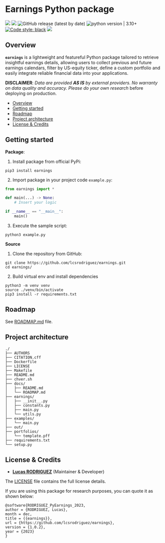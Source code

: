 # Earnings Python package

<img src="https://img.shields.io/static/v1?label=Languages&message=Python&color=ff0000"/>&nbsp;<img src="https://img.shields.io/static/v1?label=Restriction&message=NO&color=26c601"/> ![GitHub release (latest by date)](https://img.shields.io/github/v/release/lcsrodriguez/earnings) ![python version | 3.10+](https://img.shields.io/badge/Python%20version-3.10+-magenta) [![Code style: black](https://img.shields.io/badge/code%20style-black-000000.svg)](https://github.com/psf/black) ![](https://img.shields.io/badge/Dependabot-enabled-blue)


## Overview

**`earnings`** is a lightweight and featureful Python package tailored to retrieve insightful earnings details, allowing users to collect previous and future earnings calendars, filter by US-equity ticker, define a custom portfolio and easily integrate reliable financial data into your applications.

**DISCLAIMER**: *Data are provided **AS IS** by external providers. No warranty on data quality and accuracy. Please do your own research* before deploying on production.

* [Overview](#overview)
* [Getting started](#getting-started)
* [Roadmap](#roadmap)
* [Project architecture](#project-architecture)
* [License & Credits](#license--credits)

## Getting started

**Package**:
1. Install package from official PyPi:
```shell
pip3 install earnings
```
2. Import package in your project code `example.py`:
```python
from earnings import *

def main(...) -> None:
    # Insert your logic

if __name__ == "__main__":
    main()
```
3. Execute the sample script:
```shell
python3 example.py
```

**Source**
1. Clone the repository from GitHub:
```shell
git clone https://github.com/lcsrodriguez/earnings.git
cd earnings/
```

2. Build virtual env and install dependencies
```shell
python3 -m venv venv
source ./venv/bin/activate
pip3 install -r requirements.txt
```

## Roadmap

See [ROADMAP.md](docs/ROADMAP.md) file.

## Project architecture

```
./
├── AUTHORS
├── CITATION.cff
├── Dockerfile
├── LICENSE
├── Makefile
├── README.md
├── chver.sh
├── docs/
│   ├── README.md
│   └── ROADMAP.md
├── earnings/
│   ├── __init__.py
│   ├── constants.py
│   ├── main.py
│   └── utils.py
├── examples/
│   └── main.py
├── out/
├── portfolios/
│   └── template.pff
├── requirements.txt
└── setup.py
```

## License & Credits

- **[Lucas RODRIGUEZ](https://lcsrodriguez.github.io)** (Maintainer & Developer)

The [LICENSE](LICENSE) file contains the full license details.


If you are using this package for research purposes, you can quote it as shown below:

```shell
@software{RODRIGUEZ_PyEarnings_2023,
author = {RODRIGUEZ, Lucas},
month = dec,
title = {{earnings}},
url = {https://github.com/lcsrodriguez/earnings},
version = {1.0.2},
year = {2023}
}
```
